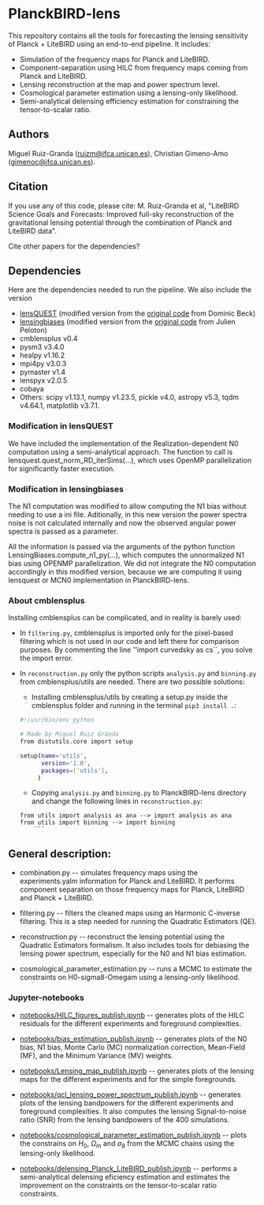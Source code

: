 # PlanckBIRD-lens

This repository contains all the tools for forecasting the lensing sensitivity of Planck + LiteBIRD using an end-to-end pipeline. It includes:

* Simulation of the frequency maps for Planck and LiteBIRD.
* Component-separation using HILC from frequency maps coming from Planck and LiteBIRD.
* Lensing reconstruction at the map and power spectrum level.
* Cosmological parameter estimation using a lensing-only likelihood.
* Semi-analytical delensing efficiency estimation for constraining the tensor-to-scalar ratio.

## Authors

Miguel Ruiz-Granda (ruizm@ifca.unican.es), Christian Gimeno-Amo (gimenoc@ifca.unican.es).

## Citation

If you use any of this code, please cite: M. Ruiz-Granda et al, "LiteBIRD Science Goals and Forecasts: Improved full-sky reconstruction of the gravitational lensing potential through the combination of Planck and LiteBIRD data".

Cite other papers for the dependencies?

## Dependencies

Here are the dependencies needed to run the pipeline. We also include the version

* [lensQUEST](https://github.com/miguelrgranda/lensquest) (modified version from the [original code](https://github.com/doicbek/lensquest) from Dominic Beck)
* [lensingbiases](https://github.com/miguelrgranda/lensingbiases) (modified version from the [original code](https://github.com/JulienPeloton/lensingbiases) from Julien Peloton) 
* cmblensplus v0.4
* pysm3 v3.4.0
* healpy v1.16.2
* mpi4py v3.0.3
* pymaster v1.4
* lenspyx v2.0.5
* cobaya
* Others: scipy v1.13.1, numpy v1.23.5, pickle v4.0, astropy v5.3, tqdm v4.64.1, matplotlib v3.7.1.
	
### Modification in lensQUEST

We have included the implementation of the Realization-dependent N0 computation using a semi-analytical approach. The function to call is lensquest.quest_norm_RD_iterSims(...), which uses OpenMP parallelization for significantly faster execution.

### Modification in lensingbiases

The N1 computation was modified to allow computing the N1 bias without needing to use a ini file. Aditionally, in this new version the power spectra noise is not calculated internally and now the observed angular power spectra is passed as a parameter. 

All the information is passed via the arguments of the python function LensingBiases.compute_n1_py(...), which computes the unnormalized N1 bias using OPENMP parallelization. We did not integrate the N0 computation accordingly in this modified version, because we are computing it using lensquest or MCN0 implementation in PlanckBIRD-lens.

### About cmblensplus

Installing cmblensplus can be complicated, and in reality is barely used:

* In ``filtering.py``, cmblensplus is imported only for the pixel-based filtering which is not used in our code and left there for comparison purposes. By commenting the line ''import curvedsky as cs``, you solve the import error. 

* In ``reconstruction.py`` only the python scripts ``analysis.py`` and ``binning.py`` from cmblensplus/utils are needed. There are two possible solutions:
	*  Installing cmblensplus/utils by creating a setup.py inside the cmblensplus folder and running in the terminal ``pip3 install .``:
 	```bash
  	#!/usr/bin/env python

	# Made by Miguel Ruiz Granda
	from distutils.core import setup
	
	setup(name='utils',
	      version='1.0',
	      packages=['utils'],
	     )
  	```
 	*    Copying ``analysis.py`` and ``binning.py`` to PlanckBIRD-lens directory and change the following lines in ``reconstruction.py``:
   	```python3
	from utils import analysis as ana --> import analysis as ana
	from utils import binning --> import binning
    	```

## General description:
	
* combination.py -- simulates frequency maps using the experiments.yalm information for Planck and LiteBIRD. It performs component separation on those frequency maps for Planck, LiteBIRD and Planck + LiteBIRD.

* filtering.py -- filters the cleaned maps using an Harmonic C-inverse filtering. This is a step needed for running the Quadratic Estimators (QE).

* reconstruction.py -- reconstruct the lensing potential using the Quadratic Estimators formalism. It also includes tools for debiasing the lensing power spectrum, especially for the N0 and N1 bias estimation.

* cosmological_parameter_estimation.py -- runs a MCMC to estimate the constraints on H0-sigma8-Omegam using a lensing-only likelihood.

### Jupyter-notebooks

* [notebooks/HILC_figures_publish.ipynb](https://github.com/miguelrgranda/PlanckBIRD-lens/blob/main/notebooks/HILC_figures_publish.ipynb) -- generates plots of the HILC residuals for the different experiments and foreground complexities.
    
* [notebooks/bias_estimation_publish.ipynb](https://github.com/miguelrgranda/PlanckBIRD-lens/blob/main/notebooks/bias_estimation_publish.ipynb) -- generates plots of the N0 bias, N1 bias, Monte Carlo (MC) normalization correction, Mean-Field (MF), and the Minimum Variance (MV) weights.

* [notebooks/Lensing_map_publish.ipynb](https://github.com/miguelrgranda/PlanckBIRD-lens/blob/main/notebooks/Lensing_map_publish.ipynb) -- generates plots of the lensing maps for the different experiments and for the simple foregrounds.

* [notebooks/qcl_lensing_power_spectrum_publish.ipynb](https://github.com/miguelrgranda/PlanckBIRD-lens/blob/main/notebooks/qcl_lensing_power_spectrum_publish.ipynb) -- generates plots of the lensing bandpowers for the different experiments and foreground complexities. It also computes the lensing Signal-to-noise ratio (SNR) from the lensing bandpowers of the 400 simulations.

* [notebooks/cosmological_parameter_estimation_publish.ipynb](https://github.com/miguelrgranda/PlanckBIRD-lens/blob/main/notebooks/cosmological_parameter_estimation_publish.ipynb) -- plots the constrains on $H_0$, $\Omega_\mathrm{m}$ and $\sigma_8$ from the MCMC chains using the lensing-only likelihood.
  
* [notebooks/delensing_Planck_LiteBIRD_publish.ipynb](https://github.com/miguelrgranda/PlanckBIRD-lens/blob/main/notebooks/delensing_Planck_LiteBIRD_publish.ipynb) -- performs a semi-analytical delensing eficiency estimation and estimates the improvement on the constraints on the tensor-to-scalar ratio constraints.


